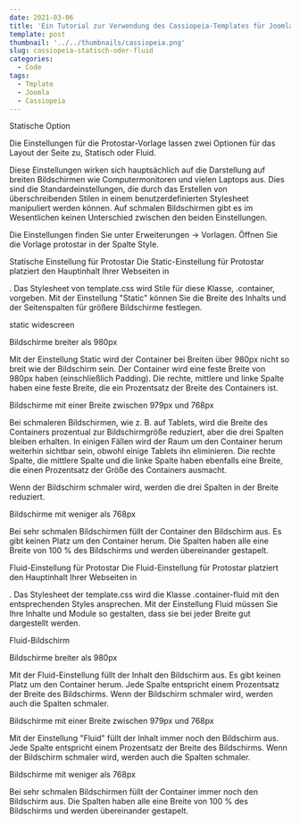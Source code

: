 ```yaml
---
date: 2021-03-06
title: 'Ein Tutorial zur Verwendung des Cassiopeia-Templates für Joomla 4 - Optionen in Cassiopeia'
template: post
thumbnail: '../../thumbnails/cassiopeia.png'
slug: cassiopeia-statisch-oder-fluid
categories:
  - Code
tags:
  - Tmplate
  - Joomla
  - Cassiopeia
---
```


Statische Option

Die Einstellungen für die Protostar-Vorlage lassen zwei Optionen für das Layout der Seite zu, Statisch oder Fluid.

Diese Einstellungen wirken sich hauptsächlich auf die Darstellung auf breiten Bildschirmen wie Computermonitoren und vielen Laptops aus. Dies sind die Standardeinstellungen, die durch das Erstellen von überschreibenden Stilen in einem benutzerdefinierten Stylesheet manipuliert werden können. Auf schmalen Bildschirmen gibt es im Wesentlichen keinen Unterschied zwischen den beiden Einstellungen.

Die Einstellungen finden Sie unter Erweiterungen -> Vorlagen. Öffnen Sie die Vorlage protostar in der Spalte Style.

Statische Einstellung für Protostar
Die Static-Einstellung für Protostar platziert den Hauptinhalt Ihrer Webseiten in <div class="container">. Das Stylesheet von template.css wird Stile für diese Klasse, .container, vorgeben. Mit der Einstellung "Static" können Sie die Breite des Inhalts und der Seitenspalten für größere Bildschirme festlegen.

static widescreen

Bildschirme breiter als 980px

Mit der Einstellung Static wird der Container bei Breiten über 980px nicht so breit wie der Bildschirm sein. Der Container wird eine feste Breite von 980px haben (einschließlich Padding). Die rechte, mittlere und linke Spalte haben eine feste Breite, die ein Prozentsatz der Breite des Containers ist.

Bildschirme mit einer Breite zwischen 979px und 768px

Bei schmaleren Bildschirmen, wie z. B. auf Tablets, wird die Breite des Containers prozentual zur Bildschirmgröße reduziert, aber die drei Spalten bleiben erhalten. In einigen Fällen wird der Raum um den Container herum weiterhin sichtbar sein, obwohl einige Tablets ihn eliminieren. Die rechte Spalte, die mittlere Spalte und die linke Spalte haben ebenfalls eine Breite, die einen Prozentsatz der Größe des Containers ausmacht.

Wenn der Bildschirm schmaler wird, werden die drei Spalten in der Breite reduziert.

Bildschirme mit weniger als 768px

Bei sehr schmalen Bildschirmen füllt der Container den Bildschirm aus. Es gibt keinen Platz um den Container herum. Die Spalten haben alle eine Breite von 100 % des Bildschirms und werden übereinander gestapelt.

Fluid-Einstellung für Protostar
Die Fluid-Einstellung für Protostar platziert den Hauptinhalt Ihrer Webseiten in <div class="container-fluid">. Das Stylesheet der template.css wird die Klasse .container-fluid mit den entsprechenden Styles ansprechen. Mit der Einstellung Fluid müssen Sie Ihre Inhalte und Module so gestalten, dass sie bei jeder Breite gut dargestellt werden.

Fluid-Bildschirm

Bildschirme breiter als 980px

Mit der Fluid-Einstellung füllt der Inhalt den Bildschirm aus. Es gibt keinen Platz um den Container herum. Jede Spalte entspricht einem Prozentsatz der Breite des Bildschirms. Wenn der Bildschirm schmaler wird, werden auch die Spalten schmaler.

Bildschirme mit einer Breite zwischen 979px und 768px

Mit der Einstellung "Fluid" füllt der Inhalt immer noch den Bildschirm aus. Jede Spalte entspricht einem Prozentsatz der Breite des Bildschirms. Wenn der Bildschirm schmaler wird, werden auch die Spalten schmaler.

Bildschirme mit weniger als 768px

Bei sehr schmalen Bildschirmen füllt der Container immer noch den Bildschirm aus. Die Spalten haben alle eine Breite von 100 % des Bildschirms und werden übereinander gestapelt.